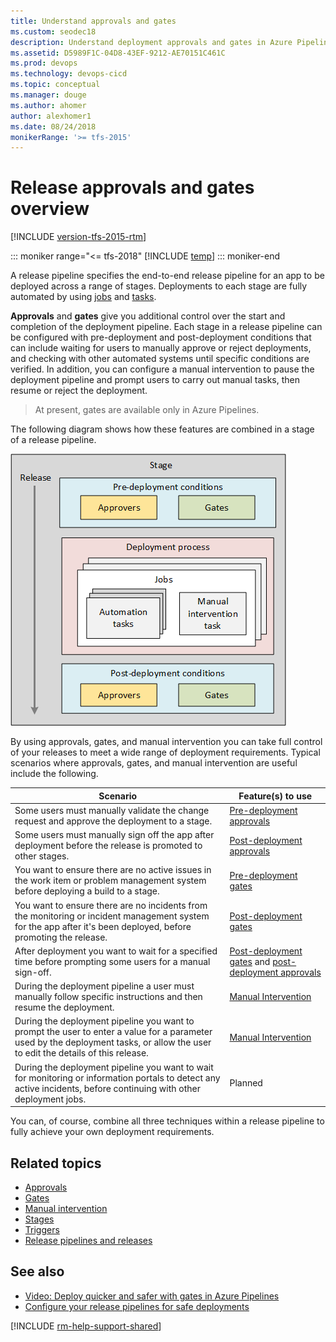 ```yaml
---
title: Understand approvals and gates
ms.custom: seodec18
description: Understand deployment approvals and gates in Azure Pipelines and Team Foundation Server (TFS)
ms.assetid: D5989F1C-04D8-43EF-9212-AE70151C461C
ms.prod: devops
ms.technology: devops-cicd
ms.topic: conceptual
ms.manager: douge
ms.author: ahomer
author: alexhomer1
ms.date: 08/24/2018
monikerRange: '>= tfs-2015'
---
```


# Release approvals and gates overview

[!INCLUDE [version-tfs-2015-rtm](../../_shared/version-tfs-2015-rtm.md)]

::: moniker range="<= tfs-2018"
[!INCLUDE [temp](../../_shared/concept-rename-note.md)]
::: moniker-end

A release pipeline specifies the end-to-end release pipeline for an app to be deployed across a range of stages.
Deployments to each stage are fully automated by using 
[jobs](../../process/phases.md) and [tasks](../../process/tasks.md).

**Approvals** and **gates** give you additional control over the start and completion of the deployment pipeline.
Each stage in a release pipeline can be configured with pre-deployment and post-deployment conditions
that can include waiting for users to manually approve or reject deployments, and checking with other automated
systems until specific conditions are verified. In addition, you can configure a manual intervention to pause the
deployment pipeline and prompt users to carry out manual tasks, then resume or reject the deployment.

> At present, gates are available only in Azure Pipelines.

The following diagram shows how these features are combined in a stage of a release pipeline.

![Schematic view of approvals and gates in a stage](_img/approvals-gates.png)

By using approvals, gates, and manual intervention you can take full control of your releases
to meet a wide range of deployment requirements. Typical scenarios where approvals, gates, and manual intervention
are useful include the following.

<a name="scenarios"></a>

| Scenario | Feature(s) to use |
| --- | --- |
| Some users must manually validate the change request and approve the deployment to a stage. | [Pre-deployment approvals](approvals.md) |
| Some users must manually sign off the app after deployment before the release is promoted to other stages. | [Post-deployment approvals](approvals.md) |
| You want to ensure there are no active issues in the work item or problem management system before deploying a build to a stage.  | [Pre-deployment gates](gates.md) |
| You want to ensure there are no incidents from the monitoring or incident management system for the app after it's been deployed, before promoting the release. | [Post-deployment gates](gates.md) |
| After deployment you want to wait for a specified time before prompting some users for a manual sign-off.  | [Post-deployment gates](gates.md) and [post-deployment approvals](approvals.md) |
| During the deployment pipeline a user must manually follow specific instructions and then resume the deployment. | [Manual Intervention](../deploy-using-approvals.md#configure-maninter) | 
| During the deployment pipeline you want to prompt the user to enter a value for a parameter used by the deployment tasks, or allow the user to edit the details of this release. | [Manual Intervention](../deploy-using-approvals.md#configure-maninter) | 
| During the deployment pipeline you want to wait for monitoring or information portals to detect any active incidents, before continuing with other deployment jobs.  | Planned | 

You can, of course, combine all three techniques within a release pipeline to fully achieve your own deployment requirements.

## Related topics

* [Approvals](approvals.md)
* [Gates](gates.md)
* [Manual intervention](../deploy-using-approvals.md#configure-maninter)
* [Stages](../environments.md)
* [Triggers](../triggers.md)
* [Release pipelines and releases](index.md)

## See also

* [Video: Deploy quicker and safer with gates in Azure Pipelines](https://channel9.msdn.com/Events/Connect/2017/T181)
* [Configure your release pipelines for safe deployments](https://blogs.msdn.microsoft.com/visualstudioalm/2017/04/24/configuring-your-release-pipelines-for-safe-deployments/)

[!INCLUDE [rm-help-support-shared](../../_shared/rm-help-support-shared.md)]

